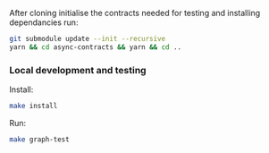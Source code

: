 After cloning initialise the contracts needed for testing and installing dependancies run:

```bash
git submodule update --init --recursive
yarn && cd async-contracts && yarn && cd ..
```

### Local development and testing

Install:

```bash
make install
```

Run:

```bash
make graph-test
```
